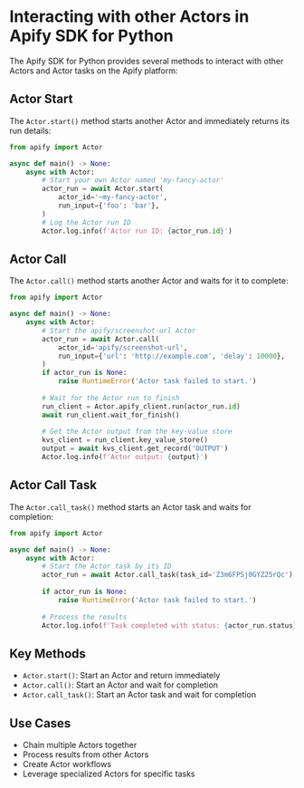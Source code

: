 # Interacting with other Actors in Apify SDK for Python

The Apify SDK for Python provides several methods to interact with other Actors and Actor tasks on the Apify platform:

## Actor Start

The `Actor.start()` method starts another Actor and immediately returns its run details:

```python
from apify import Actor

async def main() -> None:
    async with Actor:
        # Start your own Actor named 'my-fancy-actor'
        actor_run = await Actor.start(
            actor_id='~my-fancy-actor',
            run_input={'foo': 'bar'},
        )
        # Log the Actor run ID
        Actor.log.info(f'Actor run ID: {actor_run.id}')
```

## Actor Call

The `Actor.call()` method starts another Actor and waits for it to complete:

```python
from apify import Actor

async def main() -> None:
    async with Actor:
        # Start the apify/screenshot-url Actor
        actor_run = await Actor.call(
            actor_id='apify/screenshot-url',
            run_input={'url': 'http://example.com', 'delay': 10000},
        )
        if actor_run is None:
            raise RuntimeError('Actor task failed to start.')
        
        # Wait for the Actor run to finish
        run_client = Actor.apify_client.run(actor_run.id)
        await run_client.wait_for_finish()
        
        # Get the Actor output from the key-value store
        kvs_client = run_client.key_value_store()
        output = await kvs_client.get_record('OUTPUT')
        Actor.log.info(f'Actor output: {output}')
```

## Actor Call Task

The `Actor.call_task()` method starts an Actor task and waits for completion:

```python
from apify import Actor

async def main() -> None:
    async with Actor:
        # Start the Actor task by its ID
        actor_run = await Actor.call_task(task_id='Z3m6FPSj0GYZ25rQc')
        
        if actor_run is None:
            raise RuntimeError('Actor task failed to start.')
        
        # Process the results
        Actor.log.info(f'Task completed with status: {actor_run.status}')
```

## Key Methods

- `Actor.start()`: Start an Actor and return immediately
- `Actor.call()`: Start an Actor and wait for completion
- `Actor.call_task()`: Start an Actor task and wait for completion

## Use Cases

- Chain multiple Actors together
- Process results from other Actors
- Create Actor workflows
- Leverage specialized Actors for specific tasks